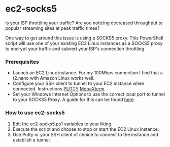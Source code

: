 # ec2-socks5

<p>Is your ISP throttling your traffic? Are you noticing decreased throughput to popular streaming sites at peak traffic times?</p>
<p>One way to get around this issue is using a SOCKS5 proxy. This PowerShell script will use one of your existing EC2 Linux instances as a SOCKS5 proxy to encrypt your traffic and subvert your ISP's connection throttling.</p>

<h3>Prerequisites</h3>
<ul>
<li>Launch an EC2 Linux instance. For my 100Mbps connection I find that a t2.nano with Amazon Linux works well.</li>
<li>Configure your SSH client to tunnel to your EC2 instance when connected. Instructions <a href="https://www.skyverge.com/blog/how-to-set-up-an-ssh-tunnel-with-putty/">PUTTY</a> <a href="http://www.bu.edu/tech/support/research/system-usage/getting-started/port-forwarding/">MobaXterm</a></li>
<li>Set your Windows Internet Options to use the correct local port to tunnel to your SOCKS5 Proxy. A guide for this can be found <a href="http://windows.microsoft.com/en-us/windows/change-internet-explorer-proxy-server-settings">here</a>.</li>
</ul>


<h3>How to use ec2-socks5</h3>
<ol>
<li>Edit the ec2-socks5.ps1 variables to your liking.</li>
<li>Execute the script and choose to stop or start the EC2 Linux instance.</li>
<li>Use Putty or your SSH client of choice to connect to the instance and establish a tunnel.</li>
</ol>
